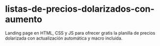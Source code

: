 # listas-de-precios-dolarizados-con-aumento
Landing page en HTML, CSS y JS para ofrecer gratis la planilla de precios dolarizada con actualización automática y macro incluida.
